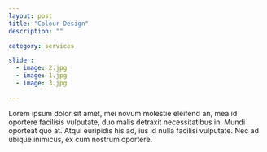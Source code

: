 ```yaml
---
layout: post
title: "Colour Design"
description: ""

category: services

slider:
  - image: 2.jpg
  - image: 1.jpg
  - image: 3.jpg

---
```


Lorem ipsum dolor sit amet, mei novum molestie eleifend an, mea id oportere facilisis vulputate, duo malis detraxit necessitatibus in. Mundi oporteat quo at. Atqui euripidis his ad, ius id nulla facilisi vulputate. Nec ad ubique inimicus, ex cum nostrum oportere. 
